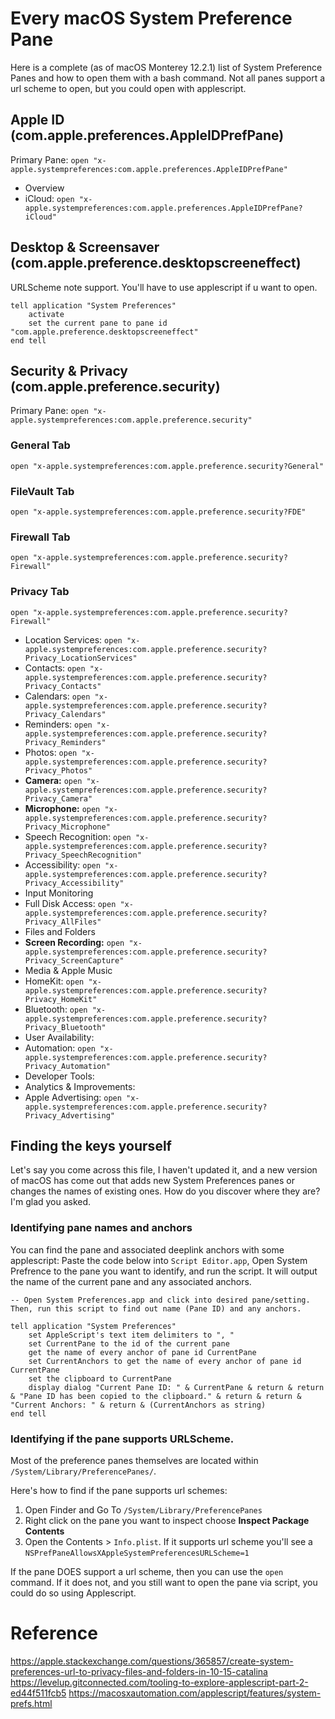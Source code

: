 # Every macOS System Preference Pane

Here is a complete (as of macOS Monterey 12.2.1) list of System Preference Panes and how to open them with a bash command. Not all panes support a url scheme to open, but you could open with applescript.

## Apple ID (com.apple.preferences.AppleIDPrefPane)
Primary Pane: `open "x-apple.systempreferences:com.apple.preferences.AppleIDPrefPane"`
* Overview
* iCloud: `open "x-apple.systempreferences:com.apple.preferences.AppleIDPrefPane?iCloud"`

## Desktop & Screensaver (com.apple.preference.desktopscreeneffect)
URLScheme note support. You'll have to use applescript if u want to open.

```
tell application "System Preferences"
	activate
	set the current pane to pane id "com.apple.preference.desktopscreeneffect"
end tell
```

## Security & Privacy (com.apple.preference.security)
Primary Pane: `open "x-apple.systempreferences:com.apple.preference.security"`

### General Tab
`open "x-apple.systempreferences:com.apple.preference.security?General"`

### FileVault Tab
`open "x-apple.systempreferences:com.apple.preference.security?FDE"`

### Firewall Tab
`open "x-apple.systempreferences:com.apple.preference.security?Firewall"`

### Privacy Tab
`open "x-apple.systempreferences:com.apple.preference.security?Firewall"`
* Location Services: `open "x-apple.systempreferences:com.apple.preference.security?Privacy_LocationServices"`
* Contacts: `open "x-apple.systempreferences:com.apple.preference.security?Privacy_Contacts"`
* Calendars: `open "x-apple.systempreferences:com.apple.preference.security?Privacy_Calendars"`
* Reminders: `open "x-apple.systempreferences:com.apple.preference.security?Privacy_Reminders"`
* Photos: `open "x-apple.systempreferences:com.apple.preference.security?Privacy_Photos"`
* **Camera:** `open "x-apple.systempreferences:com.apple.preference.security?Privacy_Camera"`
* **Microphone:** `open "x-apple.systempreferences:com.apple.preference.security?Privacy_Microphone"`
* Speech Recognition: `open "x-apple.systempreferences:com.apple.preference.security?Privacy_SpeechRecognition"`
* Accessibility: `open "x-apple.systempreferences:com.apple.preference.security?Privacy_Accessibility"`
* Input Monitoring
* Full Disk Access: `open "x-apple.systempreferences:com.apple.preference.security?Privacy_AllFiles"`
* Files and Folders
* **Screen Recording:** `open "x-apple.systempreferences:com.apple.preference.security?Privacy_ScreenCapture"`
* Media & Apple Music
* HomeKit: `open "x-apple.systempreferences:com.apple.preference.security?Privacy_HomeKit"`
* Bluetooth: `open "x-apple.systempreferences:com.apple.preference.security?Privacy_Bluetooth"`
* User Availability:
* Automation: `open "x-apple.systempreferences:com.apple.preference.security?Privacy_Automation"`
* Developer Tools: 
* Analytics & Improvements:
* Apple Advertising: `open "x-apple.systempreferences:com.apple.preference.security?Privacy_Advertising"`


## Finding the keys yourself
Let's say you come across this file, I haven't updated it, and a new version of macOS has come out that adds new System Preferences panes or changes the names of existing ones. How do you discover where they are? I'm glad you asked.

### Identifying pane names and anchors
You can find the pane and associated deeplink anchors with some applescript:
Paste the code below into `Script Editor.app`, Open System Prefrence to the pane you want to identify, and run the script. It will output the name of the current pane and any associated anchors.
```
-- Open System Preferences.app and click into desired pane/setting. Then, run this script to find out name (Pane ID) and any anchors.

tell application "System Preferences"
	set AppleScript's text item delimiters to ", "
	set CurrentPane to the id of the current pane
	get the name of every anchor of pane id CurrentPane
	set CurrentAnchors to get the name of every anchor of pane id CurrentPane
	set the clipboard to CurrentPane
	display dialog "Current Pane ID: " & CurrentPane & return & return & "Pane ID has been copied to the clipboard." & return & return & "Current Anchors: " & return & (CurrentAnchors as string)
end tell

```
### Identifying if the pane supports URLScheme.

Most of the preference panes themselves are located within `/System/Library/PreferencePanes/`.

Here's how to find if the pane supports url schemes:
1. Open Finder and Go To `/System/Library/PreferencePanes`
2. Right click on the pane you want to inspect choose **Inspect Package Contents**
3. Open the Contents > `Info.plist`. If it supports url scheme you'll see a `NSPrefPaneAllowsXAppleSystemPreferencesURLScheme=1`

If the pane DOES support a url scheme, then you can use the `open` command. If it does not, and you still want to open the pane via script, you could do so using Applescript.

# Reference
https://apple.stackexchange.com/questions/365857/create-system-preferences-url-to-privacy-files-and-folders-in-10-15-catalina
https://levelup.gitconnected.com/tooling-to-explore-applescript-part-2-ed44f511fcb5
https://macosxautomation.com/applescript/features/system-prefs.html
